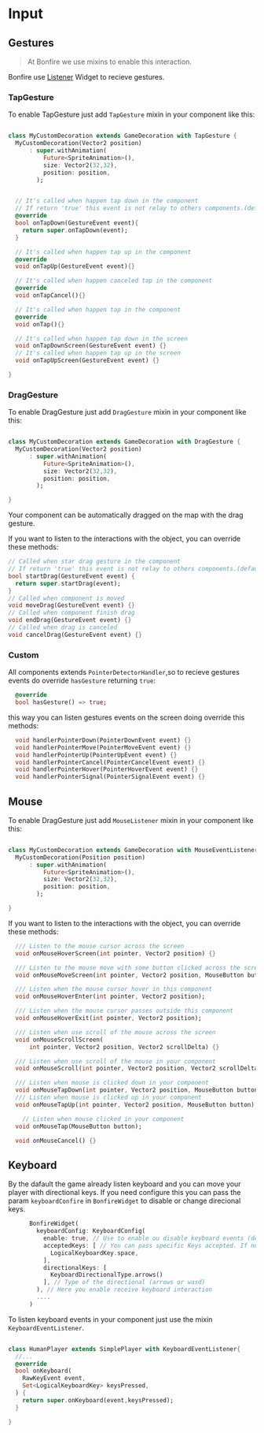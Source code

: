 # Input


## Gestures

> At Bonfire we use mixins to enable this interaction.

Bonfire use [Listener](https://api.flutter.dev/flutter/widgets/Listener-class.html) Widget to recieve gestures.

### TapGesture

To enable TapGesture just add `TapGesture` mixin in your component like this:

```dart

class MyCustomDecoration extends GameDecoration with TapGesture {
  MyCustomDecoration(Vector2 position)
      : super.withAnimation(
          Future<SpriteAnimation>(),
          size: Vector2(32,32),
          position: position,
        );


  // It's called when happen tap down in the component
  // If return 'true' this event is not relay to others components.(default = false)
  @override
  bool onTapDown(GestureEvent event){
    return super.onTapDown(event);
  }

  // It's called when happen tap up in the component
  @override
  void onTapUp(GestureEvent event){}

  // It's called when happen canceled tap in the component
  @override
  void onTapCancel(){}

  // It's called when happen tap in the component
  @override
  void onTap(){}

  // It's called when happen tap down in the screen
  void onTapDownScreen(GestureEvent event) {}
  // It's called when happen tap up in the screen
  void onTapUpScreen(GestureEvent event) {}

}
```

### DragGesture

To enable DragGesture just add `DragGesture` mixin in your component like this:

```dart

class MyCustomDecoration extends GameDecoration with DragGesture {
  MyCustomDecoration(Vector2 position)
      : super.withAnimation(
          Future<SpriteAnimation>(),
          size: Vector2(32,32),
          position: position,
        );

}
```

Your component can be automatically dragged on the map with the drag gesture.

If you want to listen to the interactions with the object, you can override these methods:

```dart
// Called when star drag gesture in the component
// If return 'true' this event is not relay to others components.(default = false)
bool startDrag(GestureEvent event) {
  return super.startDrag(event);
}
// Called when component is moved
void moveDrag(GestureEvent event) {}
// Called when component finish drag
void endDrag(GestureEvent event) {}
// Called when drag is canceled
void cancelDrag(GestureEvent event) {}
```

### Custom

All components extends `PointerDetectorHandler`,so to recieve gestures events do override `hasGesture` returning `true`:

```dart
  @override
  bool hasGesture() => true;
```

this way you can listen gestures events on the screen doing override this methods:

```dart
  void handlerPointerDown(PointerDownEvent event) {}
  void handlerPointerMove(PointerMoveEvent event) {}
  void handlerPointerUp(PointerUpEvent event) {}
  void handlerPointerCancel(PointerCancelEvent event) {}
  void handlerPointerHover(PointerHoverEvent event) {}
  void handlerPointerSignal(PointerSignalEvent event) {}
```

## Mouse

To enable DragGesture just add `MouseListener` mixin in your component like this:

```dart

class MyCustomDecoration extends GameDecoration with MouseEventListener {
  MyCustomDecoration(Position position)
      : super.withAnimation(
          Future<SpriteAnimation>(),
          size: Vector2(32,32),
          position: position,
        );

}
```

If you want to listen to the interactions with the object, you can override these methods:

```dart
  /// Listen to the mouse cursor across the screen
  void onMouseHoverScreen(int pointer, Vector2 position) {}

  /// Listen to the mouse move with some button clicked across the screen
  void onMouseMoveScreen(int pointer, Vector2 position, MouseButton button) {}

  /// Listen when the mouse cursor hover in this component
  void onMouseHoverEnter(int pointer, Vector2 position);

  /// Listen when the mouse cursor passes outside this component
  void onMouseHoverExit(int pointer, Vector2 position);

  /// Listen when use scroll of the mouse across the screen
  void onMouseScrollScreen(
      int pointer, Vector2 position, Vector2 scrollDelta) {}

  /// Listen when use scroll of the mouse in your component
  void onMouseScroll(int pointer, Vector2 position, Vector2 scrollDelta);

  /// Listen when mouse is clicked down in your component
  void onMouseTapDown(int pointer, Vector2 position, MouseButton button) {}
  /// Listen when mouse is clicked up in your component
  void onMouseTapUp(int pointer, Vector2 position, MouseButton button) {}

    // Listen when mouse clicked in your component
  void onMouseTap(MouseButton button);

  void onMouseCancel() {}
```

## Keyboard

By the dafault the game already listen keyboard and you can move your player with  directional keys. If you need configure this you can pass the param `keyboardConfire` in `BonfireWidget` to disable or change direcional keys.

```dart
      BonfireWidget(
        keyboardConfig: KeyboardConfig(
          enable: true, // Use to enable ou disable keyboard events (default is true)
          acceptedKeys: [ // You can pass specific Keys accepted. If null accept all keys
            LogicalKeyboardKey.space,
          ],
          directionalKeys: [
            KeyboardDirectionalType.arrows()
          ], // Type of the directional (arrows or wasd)
        ), // Here you enable receive keyboard interaction
        ....
      )

```

To listen keyboard events in your component just use the mixin `KeyboardEventListener`.

```dart

class HumanPlayer extends SimplePlayer with KeyboardEventListener{
  //...
  @override
  bool onKeyboard(
    RawKeyEvent event,
    Set<LogicalKeyboardKey> keysPressed,
  ) {
    return super.onKeyboard(event,keysPressed);
  }

}


```